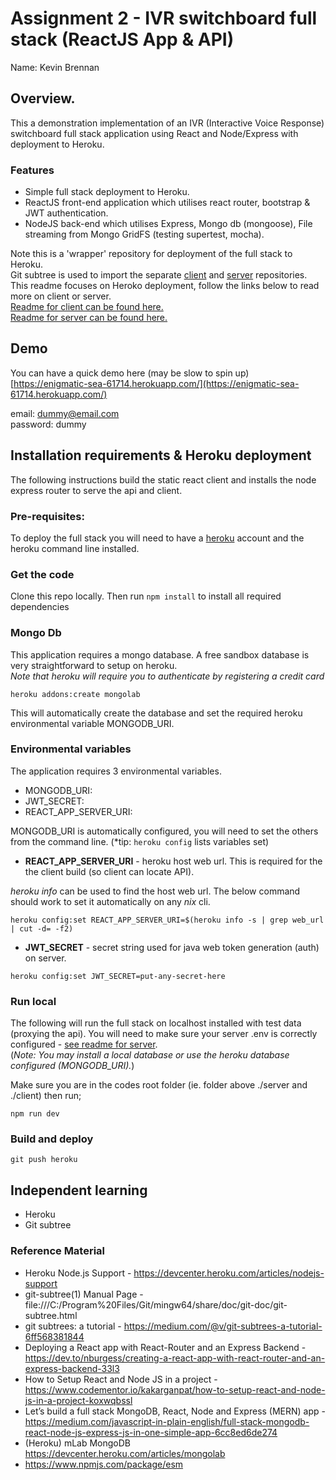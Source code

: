 # Assignment 2 - IVR switchboard full stack (ReactJS App & API)
Name: Kevin Brennan

## Overview.
This a demonstration implementation of an IVR (Interactive Voice Response) switchboard full stack application using React and Node/Express with deployment to Heroku.  

### Features 
-  Simple full stack deployment to Heroku.
-  ReactJS front-end application which utilises react router, bootstrap & JWT authentication. 
-  NodeJS back-end which utilises Express, Mongo db (mongoose), File streaming from Mongo GridFS (testing supertest, mocha).

Note this is a 'wrapper' repository for deployment of the full stack to Heroku.  
Git subtree is used to import the separate [client](/footfish/ivrswitchboard-client) and [server](/footfish/ivrswitchboard-server) repositories.  
This readme focuses on Heroko deployment, follow the links below to read more on client or server.  
[Readme for client can be found here.](./client)  
[Readme for server can be found here.](/server)  

## Demo 
You can have a quick demo here (may be slow to spin up) [https://enigmatic-sea-61714.herokuapp.com/](https://enigmatic-sea-61714.herokuapp.com/)

email: dummy@email.com  
password: dummy  


## Installation requirements & Heroku deployment
The following instructions build the static react client and installs the node express router to serve the api and client. 

### Pre-requisites:
To deploy the full stack you will need to have a [heroku](https://www.heroku.com/) account and the heroku command line installed. 

### Get the code
Clone this repo locally. Then run `npm install` to install all required dependencies

### Mongo Db 
This application requires a mongo database. A free sandbox database is very straightforward to setup on heroku.  
*Note that heroku will require you to authenticate by registering a credit card*

```
heroku addons:create mongolab 
```
This will automatically create the database and set the required heroku environmental variable MONGODB_URI. 

### Environmental variables 
The application requires 3 environmental variables. 
  - MONGODB_URI: 
  - JWT_SECRET: 
  - REACT_APP_SERVER_URI:  
  
 MONGODB_URI is automatically configured, you will need to set the others from the command line. (*tip: `heroku config` lists variables set)
 
- **REACT_APP_SERVER_URI** - heroku host web url.  This is required for the the client build (so client can locate API). 

*heroku info* can be used to find the host web url. The below command should work to set it automatically on any *nix* cli. 

```
heroku config:set REACT_APP_SERVER_URI=$(heroku info -s | grep web_url | cut -d= -f2)
```

- **JWT_SECRET** - secret string used for java web token generation (auth) on server. 

```
heroku config:set JWT_SECRET=put-any-secret-here 
```

### Run local 
The following will run the full stack on localhost installed with test data (proxying the api).
You will need to make sure your server .env is correctly configured - [see readme for server](/server).  
(*Note: You may install a local database or use the heroku database configured (MONGODB_URI).*) 

Make sure you are in the codes root folder (ie. folder above ./server and ./client) then run;
```
npm run dev 
```

### Build and deploy 
```
git push heroku 
```

## Independent learning
-  Heroku 
-  Git subtree 

### Reference Material
-  Heroku Node.js Support - https://devcenter.heroku.com/articles/nodejs-support
-  git-subtree(1) Manual Page - file:///C:/Program%20Files/Git/mingw64/share/doc/git-doc/git-subtree.html
-  git subtrees: a tutorial - https://medium.com/@v/git-subtrees-a-tutorial-6ff568381844
-  Deploying a React app with React-Router and an Express Backend - https://dev.to/nburgess/creating-a-react-app-with-react-router-and-an-express-backend-33l3
-  How to Setup React and Node JS in a project - https://www.codementor.io/kakarganpat/how-to-setup-react-and-node-js-in-a-project-koxwqbssl
-  Let’s build a full stack MongoDB, React, Node and Express (MERN) app - https://medium.com/javascript-in-plain-english/full-stack-mongodb-react-node-js-express-js-in-one-simple-app-6cc8ed6de274
-  (Heroku) mLab MongoDB https://devcenter.heroku.com/articles/mongolab
-  https://www.npmjs.com/package/esm

